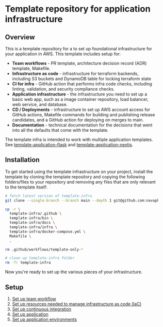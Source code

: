 # Template repository for application infrastructure

## Overview

This is a template repository for a to set up foundational infrastructure for your application in AWS. This template includes setup for:

* **Team workflows** - PR template, architecture decision record (ADR) template, Makefile.
* **Infrastructure as code** - infrastructure for terraform backends, including S3 buckets and DynamoDB table for locking terraform state
* **CI for infra** - GitHub action that performs infra code checks, including linting, validation, and security compliance checks.
* **Application infrastructure** - the infrastructure you need to set up a basic web app, such as a image container repository, load balancer, web service, and database.
* **CD / Deployments** - infrastructure to set up AWS account access for GitHub actions, Makefile commands for building and publishing release candidates, and a GitHub action for deploying on merges to main.
* **Documentation** - technical documentation for the decisions that went into all the defaults that come with the template.

The template infra is intended to work with multiple application templates. See [template-application-flask](https://github.com/navapbc/template-application-flask) and [template-application-nextjs](https://github.com/navapbc/template-application-nextjs).

## Installation

To get started using the template infrastructure on your project, install the template by cloning the template repository and copying the following folders/files to your repository and removing any files that are only relevant to the template itself:

```bash
# fetch latest version of template-infra
git clone --single-branch --branch main --depth 1 git@github.com:navapbc/template-infra.git

cp -r \
  template-infra/.github \
  template-infra/bin \
  template-infra/docs \
  template-infra/infra \
  template-infra/docker-compose.yml \
  Makefile \
  .

rm .github/workflows/template-only-*

# clean up template-infra folder
rm -fr template-infra
```

Now you're ready to set up the various pieces of your infrastructure.

## Setup

1. [Set up team workflow](./template-only-docs/set-up-team-workflow.md)
2. [Set up resources needed to manage infrastructure as code (IaC)](./template-only-docs/set-up-infrastructure-as-code.md)
3. [Set up continuous integration](./template-only-docs/set-up-ci.md)
4. [Set up application](./docs/infra/set-up-app.md)
5. [Set up application environments](./docs/infra/set-up-app-env.md)
